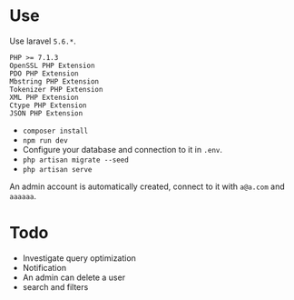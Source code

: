 # Use

Use laravel `5.6.*`.
    
```    
PHP >= 7.1.3
OpenSSL PHP Extension
PDO PHP Extension
Mbstring PHP Extension
Tokenizer PHP Extension
XML PHP Extension
Ctype PHP Extension
JSON PHP Extension
```

 - `composer install`
 - `npm run dev`
 - Configure your database and connection to it in `.env`.
 - `php artisan migrate --seed`
 - `php artisan serve`
  
An admin account is automatically created, connect to it with `a@a.com` and
`aaaaaa`.

# Todo

- Investigate query optimization
- Notification 
- An admin can delete a user
- search and filters